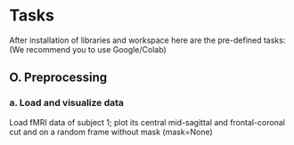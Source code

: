 # Tasks

After installation of libraries and workspace here are the pre-defined tasks: (We recommend you to use Google/Colab)

## O. Preprocessing

### a. Load and visualize data

Load fMRI data of subject 1; plot its central mid-sagittal and frontal-coronal cut and on a random frame without mask (mask=None)

